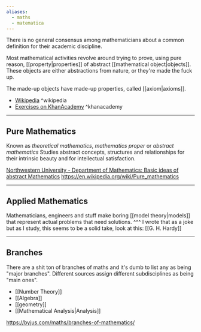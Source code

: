 ```yaml
---
aliases:
  - maths
  - matematica
---
```

There is no general consensus among mathematicians about a common definition for their academic discipline.

Most mathematical activities revolve around trying to prove, using pure reason, [[property|properties]] of abstract [[mathematical object|objects]].
These objects are either abstractions from nature, or they're made the fuck up.

The made-up objects have made-up properties, called [[axiom|axioms]].

- [Wikipedia](https://en.wikipedia.org/wiki/Mathematics) ^wikipedia
- [Exercises on KhanAcademy](https://www.khanacademy.org/math) ^khanacademy

---

## Pure Mathematics

Known as _theoretical mathematics_, _mathematics proper_ or _abstract mathematics_
Studies abstract concepts, structures and relationships for their intrinsic beauty and for intellectual satisfaction.

[Northwestern University - Department of Mathematics: Basic ideas of abstract Mathematics](https://www.google.com/url?sa=t&source=web&rct=j&opi=89978449&url=http://math.northwestern.edu/~clark/285/handouts/abs-math.pdf&ved=2ahUKEwjX7Jn7p9qFAxUv7LsIHYk6DaEQFnoECA4QAw&usg=AOvVaw1fBtqzAq27UDbpZqrWJOHv)
https://en.wikipedia.org/wiki/Pure_mathematics

---

## Applied Mathematics

Mathematicians, engineers and stuff make boring [[model theory|models]] that represent actual problems that need solutions.
^^^ I wrote that as a joke but as I study, this seems to be a solid take, look at this: [[G. H. Hardy]]

---

## Branches

There are a shit ton of branches of maths and it's dumb to list any as being "major branches".
Different sources assign different subdisciplines as being "main ones".

- [[Number Theory]]
- [[Algebra]]
- [[geometry]]
- [[Mathematical Analysis|Analysis]]

https://byjus.com/maths/branches-of-mathematics/